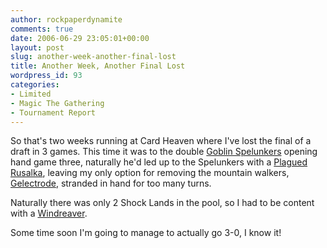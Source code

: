 ```yaml
---
author: rockpaperdynamite
comments: true
date: 2006-06-29 23:05:01+00:00
layout: post
slug: another-week-another-final-lost
title: Another Week, Another Final Lost
wordpress_id: 93
categories:
- Limited
- Magic The Gathering
- Tournament Report
---
```


So that's two weeks running at Card Heaven where I've lost the final of a draft in 3 games. This time it was to the double [Goblin Spelunkers](http://gatherer.wizards.com/gathererlookup.asp?set=RavnicaCityofGuilds&name=goblin_spelunkers) opening hand game three, naturally he'd led up to the Spelunkers with a [Plagued Rusalka](http://gatherer.wizards.com/gathererlookup.asp?set=Guildpact&name=plagued_rusalka), leaving my only option for removing the mountain walkers, [Gelectrode](http://gatherer.wizards.com/gathererlookup.asp?name=gelectrode&x=0&y=0), stranded in hand for too many turns.

Naturally there was only 2 Shock Lands in the pool, so I had to be content with a [Windreaver](http://gatherer.wizards.com/gathererlookup.asp?name=windreaver&x=0&y=0).

Some time soon I'm going to manage to actually go 3-0, I know it!
